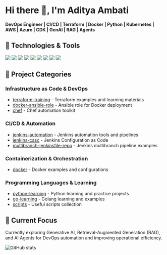 # Hi there 👋, I'm Aditya Ambati

**DevOps Engineer | CI/CD | Terraform | Docker | Python | Kubernetes | AWS | Azure | CDK | GenAI | RAG | Agents**

## 🔧 Technologies & Tools

![](https://img.shields.io/badge/Cloud-AWS-informational?style=flat&logo=amazon-aws&logoColor=white&color=2bbc8a)
![](https://img.shields.io/badge/Cloud-Azure-informational?style=flat&logo=microsoft-azure&logoColor=white&color=2bbc8a)
![](https://img.shields.io/badge/IaC-Terraform-informational?style=flat&logo=terraform&logoColor=white&color=2bbc8a)
![](https://img.shields.io/badge/IaC-CDK-informational?style=flat&logo=amazon-aws&logoColor=white&color=2bbc8a)
![](https://img.shields.io/badge/CI/CD-Jenkins-informational?style=flat&logo=jenkins&logoColor=white&color=2bbc8a)
![](https://img.shields.io/badge/Container-Docker-informational?style=flat&logo=docker&logoColor=white&color=2bbc8a)
![](https://img.shields.io/badge/Orchestration-Kubernetes-informational?style=flat&logo=kubernetes&logoColor=white&color=2bbc8a)
![](https://img.shields.io/badge/Code-Python-informational?style=flat&logo=python&logoColor=white&color=2bbc8a)
![](https://img.shields.io/badge/Code-Golang-informational?style=flat&logo=go&logoColor=white&color=2bbc8a)

## 📂 Project Categories

### Infrastructure as Code & DevOps
* [terraform-training](https://github.com/aditya-ambati/terraform-training) - Terraform examples and learning materials
* [docker-ansible-role](https://github.com/aditya-ambati/docker-ansible-role) - Ansible role for Docker deployment
* [chef](https://github.com/aditya-ambati/chef) - Chef automation toolkit

### CI/CD & Automation
* [jenkins-automation](https://github.com/aditya-ambati/jenkins-automation) - Jenkins automation tools and pipelines
* [jenkins-casc](https://github.com/aditya-ambati/jenkins-casc) - Jenkins Configuration as Code
* [multibranch-jenkinsfile-repo](https://github.com/aditya-ambati/multibranch-jenkinsfile-repo) - Jenkins multibranch pipeline examples

### Containerization & Orchestration
* [docker](https://github.com/aditya-ambati/docker) - Docker examples and configurations

### Programming Languages & Learning
* [python-learning](https://github.com/aditya-ambati/python-learning) - Python learning and practice projects
* [go-learning](https://github.com/aditya-ambati/go-learning) - Golang learning and examples
* [scripts](https://github.com/aditya-ambati/scripts) - Useful scripts collection

## 🌱 Current Focus
Currently exploring Generative AI, Retrieval-Augmented Generation (RAG), and AI Agents for DevOps automation and improving operational efficiency.

<!--
You can personalize this section with information about:
- LinkedIn profile link
- Portfolio website
- Other contact information
-->

![GitHub stats](https://github-readme-stats.vercel.app/api?username=aditya-ambati&show_icons=true&theme=tokyonight)
